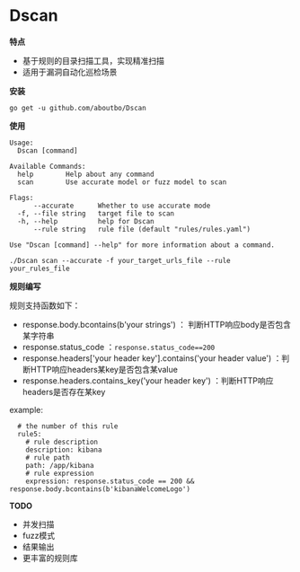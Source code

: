 # Dscan

**特点**

* 基于规则的目录扫描工具，实现精准扫描
* 适用于漏洞自动化巡检场景

**安装**
```
go get -u github.com/aboutbo/Dscan
```


**使用**
```
Usage:
  Dscan [command]

Available Commands:
  help        Help about any command
  scan        Use accurate model or fuzz model to scan

Flags:
      --accurate      Whether to use accurate mode
  -f, --file string   target file to scan
  -h, --help          help for Dscan
      --rule string   rule file (default "rules/rules.yaml")

Use "Dscan [command] --help" for more information about a command.
```

`./Dscan scan --accurate -f your_target_urls_file --rule your_rules_file`

**规则编写**

规则支持函数如下：
* response.body.bcontains(b'your strings') ： 判断HTTP响应body是否包含某字符串
* response.status_code ：`response.status_code==200`
* response.headers['your header key'].contains('your header value') ：判断HTTP响应headers某key是否包含某value
* response.headers.contains_key('your header key') ：判断HTTP响应headers是否存在某key

example:
```
  # the number of this rule
  rule5: 
    # rule description
    description: kibana
    # rule path
    path: /app/kibana
    # rule expression
    expression: response.status_code == 200 && response.body.bcontains(b'kibanaWelcomeLogo')
```

**TODO**
* 并发扫描
* fuzz模式
* 结果输出
* 更丰富的规则库